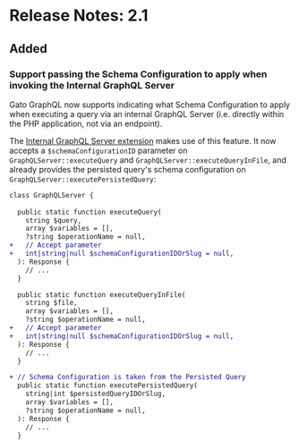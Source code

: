 # Release Notes: 2.1

## Added

### Support passing the Schema Configuration to apply when invoking the Internal GraphQL Server

Gato GraphQL now supports indicating what Schema Configuration to apply when executing a query via an internal GraphQL Server (i.e. directly within the PHP application, not via an endpoint).

The [Internal GraphQL Server extension](https://gatographql.com/extensions/internal-graphql-server/) makes use of this feature. It now accepts a `$schemaConfigurationID` parameter on `GraphQLServer::executeQuery` and `GraphQLServer::executeQueryInFile`, and already provides the persisted query's schema configuration on `GraphQLServer::executePersistedQuery`:

```diff
class GraphQLServer {
  
  public static function executeQuery(
    string $query,
    array $variables = [],
    ?string $operationName = null,
+   // Accept parameter 
+   int|string|null $schemaConfigurationIDOrSlug = null,
  ): Response {
    // ...
  }

  public static function executeQueryInFile(
    string $file,
    array $variables = [],
    ?string $operationName = null,
+   // Accept parameter 
+   int|string|null $schemaConfigurationIDOrSlug = null,
  ): Response {
    // ...
  }

+ // Schema Configuration is taken from the Persisted Query
  public static function executePersistedQuery(
    string|int $persistedQueryIDOrSlug,
    array $variables = [],
    ?string $operationName = null,
  ): Response {
    // ...
  }
```
